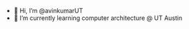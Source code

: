 - 👋 Hi, I’m @avinkumarUT
- 🌱 I’m currently learning computer architecture @ UT Austin

<!---
avinkumarUT/avinkumarUT is a ✨ special ✨ repository because its `README.md` (this file) appears on your GitHub profile.
You can click the Preview link to take a look at your changes.
--->
